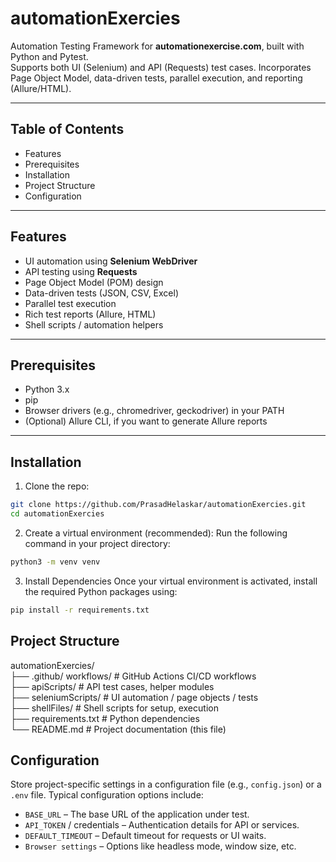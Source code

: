 # automationExercies

Automation Testing Framework for **automationexercise.com**, built with Python and Pytest.  
Supports both UI (Selenium) and API (Requests) test cases. Incorporates Page Object Model, data-driven tests, parallel execution, and reporting (Allure/HTML).  

---

## Table of Contents

- Features
- Prerequisites
- Installation
- Project Structure
- Configuration

---

## Features

- UI automation using **Selenium WebDriver**  
- API testing using **Requests**  
- Page Object Model (POM) design  
- Data-driven tests (JSON, CSV, Excel)  
- Parallel test execution  
- Rich test reports (Allure, HTML)  
- Shell scripts / automation helpers  

---

## Prerequisites

- Python 3.x  
- pip  
- Browser drivers (e.g., chromedriver, geckodriver) in your PATH  
- (Optional) Allure CLI, if you want to generate Allure reports  

---

## Installation

1. Clone the repo:

```bash
git clone https://github.com/PrasadHelaskar/automationExercies.git
cd automationExercies
```

2. Create a virtual environment (recommended):
Run the following command in your project directory:

```bash
python3 -m venv venv
```

3. Install Dependencies
Once your virtual environment is activated, install the required Python packages using:

```bash
pip install -r requirements.txt
```

## Project Structure

automationExercies/ </br> 
├── .github/ workflows/ # GitHub Actions CI/CD workflows </br> 
├── apiScripts/ # API test cases, helper modules </br> 
├── seleniumScripts/ # UI automation / page objects / tests </br> 
├── shellFiles/ # Shell scripts for setup, execution </br> 
├── requirements.txt # Python dependencies </br> 
└── README.md # Project documentation (this file) </br>

 ## Configuration

Store project-specific settings in a configuration file (e.g., `config.json`) or a `.env` file. Typical configuration options include:

- `BASE_URL` – The base URL of the application under test.  
- `API_TOKEN` / credentials – Authentication details for API or services.  
- `DEFAULT_TIMEOUT` – Default timeout for requests or UI waits.  
- `Browser settings` – Options like headless mode, window size, etc.

